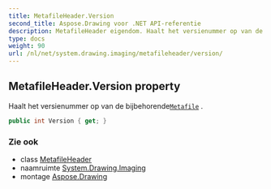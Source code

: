 ```yaml
---
title: MetafileHeader.Version
second_title: Aspose.Drawing voor .NET API-referentie
description: MetafileHeader eigendom. Haalt het versienummer op van de bijbehorendeMetafile .
type: docs
weight: 90
url: /nl/net/system.drawing.imaging/metafileheader/version/
---
```

## MetafileHeader.Version property

Haalt het versienummer op van de bijbehorende[`Metafile`](../../metafile/) .

```csharp
public int Version { get; }
```

### Zie ook

* class [MetafileHeader](../)
* naamruimte [System.Drawing.Imaging](../../metafileheader/)
* montage [Aspose.Drawing](../../../)


